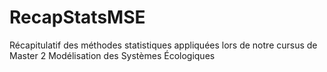 # RecapStatsMSE
Récapitulatif des méthodes statistiques appliquées lors de notre cursus de Master 2 Modélisation des Systèmes Écologiques
